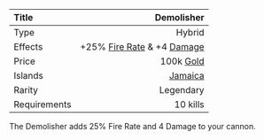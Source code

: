 |Title      | Demolisher      
|:-|-:
|Type       | Hybrid          
|Effects    |  +25% [Fire Rate](/upgrades/firerate.md) & +4 [Damage](/upgrades/damage.md)
|Price      | 100k [Gold](/gold.md)
|Islands    | [Jamaica](/islands/jamaica.md)
|Rarity     | Legendary      
|Requirements| 10 kills        

The Demolisher adds 25% Fire Rate and 4 Damage to your cannon. 


